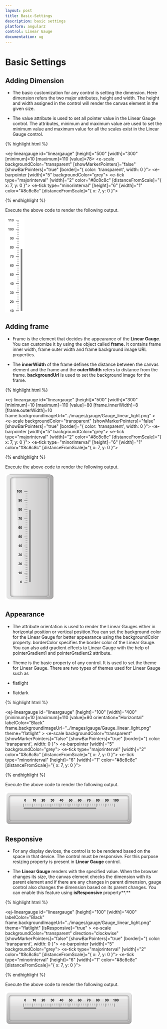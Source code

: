 ```yaml
---
layout: post
title: Basic-Settings
description: basic settings
platform: angular2
control: Linear Gauge
documentation: ug
---
```


# Basic Settings

## Adding Dimension

* The basic customization for any control is setting the dimension. Here dimension refers the two major attributes, height and width. The height and width assigned in the control will render the canvas element in the given size. 

* The value attribute is used to set all pointer value in the Linear Gauge control. The attributes, minimum and maximum value are used to set the minimum value and maximum value for all the scales exist in the Linear Gauge control.


{% highlight html %}

<ej-lineargauge id="lineargauge" [height]="500" [width]="300" [minimum]=10 [maximum]=110 [value]=78>
    <e-scales>
       <e-scale backgroundColor="transparent" [showMarkerPointers]="false" [showBarPointers]="true"
              [border]="{ color: 'transparent', width: 0 }">
           <e-barpointers>
              <e-barpointer  [width]="5" backgroundColor="grey"></e-barpointer>
           </e-barpointers>	
          <e-ticks>
              <e-tick type="majorinterval" [width]="2" color="#8c8c8c" 
                                  [distanceFromScale]="{ x: 7, y: 0 }"></e-tick>
              <e-tick type="minorinterval" [height]="6" [width]="1" color="#8c8c8c" 
                                  [distanceFromScale]="{ x: 7, y: 0 }"></e-tick>
        </e-ticks>
       </e-scale>
    </e-scales>
</ej-lineargauge>

{% endhighlight %}

Execute the above code to render the following output.



![](Basic-Settings_images/Basic-Settings_img1.png)



## Adding frame

* Frame is the element that decides the appearance of the **Linear Gauge**. You can customize it by using the object called **frame.** It contains frame inner width, frame outer width and frame background image URL properties. 

* The **innerWidth** of the frame defines the distance between the canvas element and the frame and the **outerWidth** refers to distance from the frame. **backgroundUrl** is used to set the background image for the frame.


{% highlight html %}

<ej-lineargauge id="lineargauge" [height]="500" [width]="300" [minimum]=10 [maximum]=110 
                                   [value]=80 [frame.innerWidth]=8 [frame.outerWidth]=10 
                        frame.backgroundImageUrl="../images/gauge/Gauge_linear_light.png" >
    <e-scales>
       <e-scale backgroundColor="transparent" [showMarkerPointers]="false" [showBarPointers]="true"
        [border]="{ color: 'transparent', width: 0 }">
           <e-barpointers>
              <e-barpointer  [width]="5" backgroundColor="grey"></e-barpointer>
           </e-barpointers>	
          <e-ticks>
              <e-tick type="majorinterval" [width]="2" color="#8c8c8c" 
                               [distanceFromScale]="{ x: 7, y: 0 }"></e-tick>
              <e-tick type="minorinterval" [height]="6" [width]="1" color="#8c8c8c" 
                               [distanceFromScale]="{ x: 7, y: 0 }"></e-tick>
        </e-ticks>
       </e-scale>
    </e-scales>
</ej-lineargauge>

{% endhighlight %}

Execute the above code to render the following output.



![](Basic-Settings_images/Basic-Settings_img2.png)



## Appearance

* The attribute orientation is used to render the Linear Gauges either in horizontal position or vertical position.You can set the background color for the Linear Gauge for better appearance using the backgroundColor property. borderColor specifies the border color of the Linear Gauge. You can also add gradient effects to Linear Gauge with the help of pointerGradient1 and pointerGradient2 attribute.

* Theme is the basic property of any control. It is used to set the theme for Linear Gauge. There are two types of themes used for Linear Gauge such as

 * flatlight

 * flatdark


{% highlight html %}

<ej-lineargauge id="lineargauge" [height]="100" [width]="400" [minimum]=10 [maximum]=110 
             [value]=80 orientation="Horizontal" labelColor="Black" 
             frame.backgroundImageUrl="../images/gauge/Gauge_linear_light.png" theme="flatlight" >
    <e-scales>
       <e-scale backgroundColor="transparent" [showMarkerPointers]="false" [showBarPointers]="true"
                                                     [border]="{ color: 'transparent', width: 0 }">
           <e-barpointers>
              <e-barpointer  [width]="5" backgroundColor="grey"></e-barpointer>
           </e-barpointers>	
          <e-ticks>
              <e-tick type="majorinterval" [width]="2" color="#8c8c8c" 
                           [distanceFromScale]="{ x: 7, y: 0 }"></e-tick>
              <e-tick type="minorinterval" [height]="6" [width]="1" color="#8c8c8c" 
                           [distanceFromScale]="{ x: 7, y: 0 }"></e-tick>
        </e-ticks>
       </e-scale>
    </e-scales>
</ej-lineargauge>

{% endhighlight %}


Execute the above code to render the following output.

![](Basic-Settings_images/Basic-Settings_img3.png)



## Responsive 

* For any display devices, the control is to be rendered based on the space in that device. The control must be responsive. For this purpose resizing property is present in **Linear Gauge** control. 

* The **Linear Gauge** renders with the specified value. When the browser changes its size, the canvas element checks the dimension with its parent element and if there are any changes in parent dimension, gauge control also changes the dimension based on its parent changes. You can enable this feature using **isResponsive** property**.**


{% highlight html %}

<ej-lineargauge id="lineargauge" [height]="100" [width]="400" labelColor="Black" 
                frame.backgroundImageUrl="../images/gauge/Gauge_linear_light.png" 
                theme="flatlight" [isResponsive]="true" >
    <e-scales>
       <e-scale backgroundColor="transparent" direction="clockwise" [showMarkerPointers]="false" 
                         [showBarPointers]="true" [border]="{ color: 'transparent', width: 0 }">
           <e-barpointers>
              <e-barpointer  [width]="5" backgroundColor="grey"></e-barpointer>
           </e-barpointers>	
          <e-ticks>
              <e-tick type="majorinterval" [width]="2" color="#8c8c8c" 
                                        [distanceFromScale]="{ x: 7, y: 0 }"></e-tick>
              <e-tick type="minorinterval" [height]="6" [width]="1" color="#8c8c8c" 
                                        [distanceFromScale]="{ x: 7, y: 0 }"></e-tick>
        </e-ticks>
       </e-scale>
    </e-scales>
</ej-lineargauge>

{% endhighlight %}

Execute the above code to render the following output.


![](Basic-Settings_images/Basic-Settings_img4.png)



